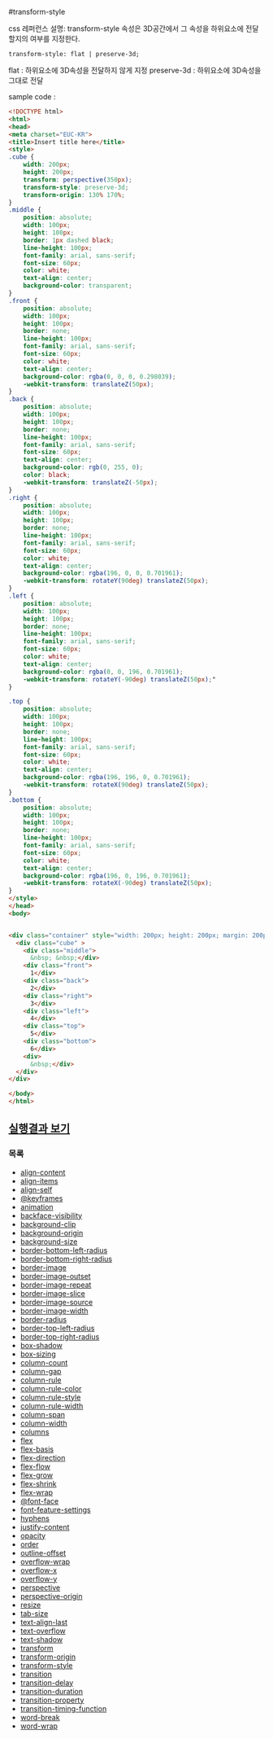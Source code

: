 #transform-style

css 레퍼런스 설명: transform-style 속성은 3D공간에서 그 속성을 하위요소에 전달할지의 여부를 지정한다.

```
transform-style: flat | preserve-3d;
```

flat : 하위요소에 3D속성을 전달하지 않게 지정
preserve-3d : 하위요소에 3D속성을 그대로 전달


sample code :

```html
<!DOCTYPE html>
<html>
<head>
<meta charset="EUC-KR">
<title>Insert title here</title>
<style>
.cube {
	width: 200px;
	height: 200px;
	transform: perspective(350px);
	transform-style: preserve-3d;
	transform-origin: 130% 170%;
}
.middle {
	position: absolute;
	width: 100px;
	height: 100px;
	border: 1px dashed black;
	line-height: 100px;
	font-family: arial, sans-serif;
	font-size: 60px;
	color: white;
	text-align: center;
	background-color: transparent;
}
.front {
	position: absolute;
	width: 100px;
	height: 100px;
	border: none;
	line-height: 100px;
	font-family: arial, sans-serif;
	font-size: 60px;
	color: white;
	text-align: center;
	background-color: rgba(0, 0, 0, 0.298039);
	-webkit-transform: translateZ(50px);
}
.back {
	position: absolute;
	width: 100px;
	height: 100px;
	border: none;
	line-height: 100px;
	font-family: arial, sans-serif;
	font-size: 60px;
	text-align: center;
	background-color: rgb(0, 255, 0);
	color: black;
	-webkit-transform: translateZ(-50px);
}
.right {
	position: absolute;
	width: 100px;
	height: 100px;
	border: none;
	line-height: 100px;
	font-family: arial, sans-serif;
	font-size: 60px;
	color: white;
	text-align: center;
	background-color: rgba(196, 0, 0, 0.701961);
	-webkit-transform: rotateY(90deg) translateZ(50px);
}
.left {
	position: absolute;
	width: 100px;
	height: 100px;
	border: none;
	line-height: 100px;
	font-family: arial, sans-serif;
	font-size: 60px;
	color: white;
	text-align: center;
	background-color: rgba(0, 0, 196, 0.701961);
	-webkit-transform: rotateY(-90deg) translateZ(50px);"
}

.top {
	position: absolute;
	width: 100px;
	height: 100px;
	border: none;
	line-height: 100px;
	font-family: arial, sans-serif;
	font-size: 60px;
	color: white;
	text-align: center;
	background-color: rgba(196, 196, 0, 0.701961);
	-webkit-transform: rotateX(90deg) translateZ(50px);
}
.bottom {
	position: absolute;
	width: 100px;
	height: 100px;
	border: none;
	line-height: 100px;
	font-family: arial, sans-serif;
	font-size: 60px;
	color: white;
	text-align: center;
	background-color: rgba(196, 0, 196, 0.701961);
	-webkit-transform: rotateX(-90deg) translateZ(50px);
}
</style>
</head>
<body>


<div class="container" style="width: 200px; height: 200px; margin: 200px 0px 0px 75px; border: none;">
  <div class="cube" >
    <div class="middle">
      &nbsp; &nbsp;</div>
    <div class="front">
      1</div>
    <div class="back">
      2</div>
    <div class="right">
      3</div>
    <div class="left">
      4</div>
    <div class="top">
      5</div>
    <div class="bottom">
      6</div>
    <div>
      &nbsp;</div>
  </div>
</div>

</body>
</html>
```

## [실행결과 보기](http://codepen.io/demun/pen/qOLYxM)


### 목록
* [align-content](align-content.md)
* [align-items](align-items.md)
* [align-self](align-self.md)
* [@keyframes](@keyframes.md)
* [animation](animation.md)
* [backface-visibility](backface-visibility.md)
* [background-clip](background-clip.md)
* [background-origin](background-origin.md)
* [background-size](background-size.md)
* [border-bottom-left-radius](border-bottom-left-radius.md)
* [border-bottom-right-radius](border-bottom-right-radius.md)
* [border-image](border-image.md)
* [border-image-outset](border-image-outset.md)
* [border-image-repeat](border-image-repeat.md)
* [border-image-slice](border-image-slice.md)
* [border-image-source](border-image-source.md)
* [border-image-width](border-image-width.md)
* [border-radius](border-radius.md)
* [border-top-left-radius](border-top-left-radius.md)
* [border-top-right-radius](border-top-right-radius.md)
* [box-shadow](box-shadow.md)
* [box-sizing](box-sizing.md)
* [column-count](column-count.md)
* [column-gap](column-gap.md)
* [column-rule](column-rule.md)
* [column-rule-color](column-rule-color.md)
* [column-rule-style](column-rule-style.md)
* [column-rule-width](column-rule-width.md)
* [column-span](column-span.md)
* [column-width](column-width.md)
* [columns](columns.md)
* [flex](flex.md)
* [flex-basis](flex-basis.md)
* [flex-direction](flex-direction.md)
* [flex-flow](flex-flow.md)
* [flex-grow](flex-grow.md)
* [flex-shrink](flex-shrink.md)
* [flex-wrap](flex-wrap.md)
* [@font-face](@font-face.md)
* [font-feature-settings](font-feature-settings.md)
* [hyphens](hyphens.md)
* [justify-content](justify-content.md)
* [opacity](opacity.md)
* [order](order.md)
* [outline-offset](outline-offset.md)
* [overflow-wrap](overflow-wrap.md)
* [overflow-x](overflow-x.md)
* [overflow-y](overflow-y.md)
* [perspective](perspective.md)
* [perspective-origin](perspective-origin.md)
* [resize](resize.md)
* [tab-size](tab-size.md)
* [text-align-last](text-align-last.md)
* [text-overflow](text-overflow.md)
* [text-shadow](text-shadow.md)
* [transform](transform.md)
* [transform-origin](transform-origin.md)
* [transform-style](transform-style.md)
* [transition](transition.md)
* [transition-delay](transition-delay.md)
* [transition-duration](transition-duration.md)
* [transition-property](transition-property.md)
* [transition-timing-function](transition-timing-function.md)
* [word-break](word-break.md)
* [word-wrap](word-wrap.md)

